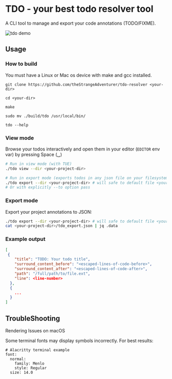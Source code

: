 # TDO - your best todo resolver tool
A CLI tool to manage and export your code annotations (TODO/FIXME).

![tdo demo](./demo.gif)

## Usage

### How to build

You must have a Linux or Mac os device with make and gcc installed.

```
git clone https://github.com/theStrangeAdventurer/tdo-resolver <your-dir>

cd <your-dir>

make

sudo mv ./build/tdo /usr/local/bin/

tdo --help
```

### View mode
Browse your todos interactively and open them in your editor (`EDITOR` env var) by pressing Space (␣)
```sh
# Run in view mode (with TUE)
./tdo view --dir <your-project-dir>

# Run in export mode (exports todos in any json file on your filesystem)
./tdo export --dir <your-project-dir> # will safe to default file <your-project-dir>/tdo_export.json
# Or with explicitly --to option pass
```

### Export mode
Export your project annotations to JSON:
```sh
./tdo export --dir <your-project-dir> # will safe to default file <your-project-dir>/tdo_export.json
cat <your-project-dir>/tdo_export.json | jq .data
```
### Example output

```json
[
 {
    "title": "TODO: Your todo title",
    "surround_content_before": "<escaped-lines-of-code-before>",
    "surround_content_after": "<escaped-lines-of-code-after>",
    "path": "/full/path/to/file.ext",
    "line": <line-number>
  },
  {
    ...
  }
]
```

## TroubleShooting
Rendering Issues on macOS

Some terminal fonts may display symbols incorrectly. For best results:
```
# Alacritty terminal example 
font:
  normal:
    family: Menlo
    style: Regular
  size: 14.0
```
